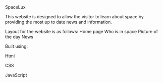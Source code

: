 SpaceLux

This website is designed to allow the visitor to learn about space by providing the most up to date news and information.

Layout for the website is as follows:
  Home page
  Who is in space
  Picture of the day
  News
  
  
Built using:

Html

CSS

JavaScript



